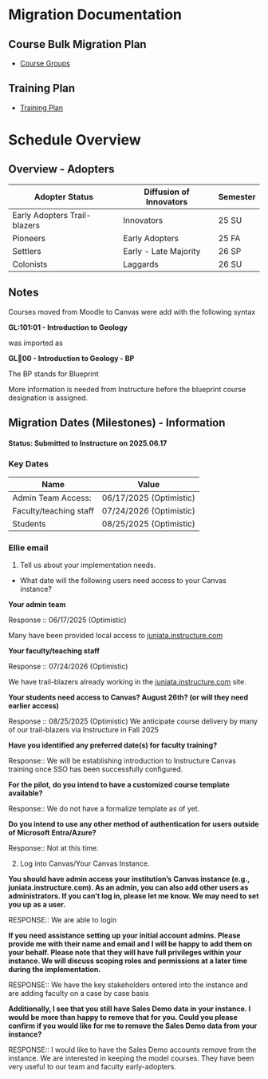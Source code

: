 # Migration Documentation

## Course Bulk Migration Plan
* [Course Groups](crsebulkmigration.md)

## Training Plan 
* [Training Plan](training.md)

# Schedule Overview

## Overview - Adopters

| Adopter Status                | Diffusion of Innovators | Semester  |
| ----------------------------- | ----------------------- | --------  |
| Early Adopters Trail-blazers  | Innovators              | 25 SU     |
| Pioneers                      | Early Adopters          | 25 FA     |
| Settlers                      | Early - Late Majority   | 26 SP     |
| Colonists                     | Laggards                | 26 SU     |

## Notes

Courses moved from Moodle to Canvas were add with the following syntax
 
**GL:101:01 - Introduction to Geology**

was imported as 

**GL:100:00 - Introduction to Geology - BP** 

The BP stands for Blueprint 

More information is needed from Instructure before the blueprint course designation is assigned.

##  Migration Dates (Milestones) - Information 
#### Status:  Submitted to Instructure on 2025.06.17

### Key Dates

| Name                    | Value                    | 
| ----------------------- | ------------------------ | 
| Admin Team Access:      |  06/17/2025 (Optimistic) |
| Faculty/teaching staff  |  07/24/2026 (Optimistic) |
| Students                |  08/25/2025 (Optimistic) |


### Ellie email

1. Tell us about your implementation needs.
* What date will the following users need access to your Canvas instance?

**Your admin team**

Response ::  06/17/2025 (Optimistic)

Many have been provided local access to [juniata.instructure.com](https://juniata.instructure.com)

**Your faculty/teaching staff**

Response :: 07/24/2026 (Optimistic)

We have trail-blazers already working in the  [juniata.instructure.com](https://juniata.instructure.com) site.
 
**Your students need access to Canvas? August 26th? (or will they need earlier access)**

Response ::  08/25/2025 (Optimistic)
We anticipate course delivery by many of our trail-blazers via Instructure in Fall 2025
 
**Have you identified any preferred date(s) for faculty training?**

Response:: We will be establishing introduction to Instructure Canvas training once SSO has been successfully configured.

**For the pilot, do you intend to have a customized course template available?**

Response:: We do not have a formalize template as of yet.

**Do you intend to use any other method of authentication for users outside of Microsoft Entra/Azure?**

Response:: Not at this time.
 
2. Log into Canvas/Your Canvas Instance.

**You should have admin access your institution’s Canvas instance (e.g., juniata.instructure.com). As an admin, you can also add other users as administrators. If you can’t log in, please let me know. We may need to set you up as a user.**
 
RESPONSE::    We are able to login
 
**If you need assistance setting up your initial account admins. Please provide me with their name and email and I will be happy to add them on your behalf. Please note that they will have full privileges within your instance. We will discuss scoping roles and permissions at a later time during the implementation.**
 
RESPONSE::    We have the key stakeholders entered into the instance and are adding faculty on a case by case basis
 
 
**Additionally, I see that you still have Sales Demo data in your instance. I would be more than happy to remove that for you. Could you please confirm if you would like for me to remove the Sales Demo data from your instance?**
 
RESPONSE::  I would like to have the Sales Demo accounts remove from the instance.   We are interested in keeping the model courses.  They have been very useful to our team and faculty early-adopters.



